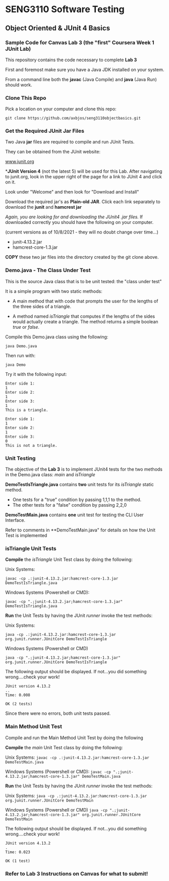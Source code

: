 # SENG3110 Software Testing

## Object Oriented & JUnit 4 Basics

### Sample Code for Canvas Lab 3 (the "first" Coursera Week 1 JUnit Lab)

This repository contains the code necessary to complete **Lab 3**

First and foremost make sure you have a Java JDK installed on your system.

From a command line both the **javac** (Java Compile) and **java** (Java Run) should work.


### Clone This Repo

Pick a location on your computer and clone this repo:

``` git clone https://github.com/axbjos/seng3110objectbasics.git ```


### Get the Required JUnit Jar Files

Two Java **jar** files are required to compile and run JUnit Tests.

They can be obtained from the JUnit website:

www.junit.org

***JUnit Version 4** (not the latest 5) will be used for this Lab.  After navigating to junit.org, look in the upper right of the page for a link to JUnit 4 and click on it.

Look under "Welcome" and then look for "Download and Install"

Download the required jar's as **Plain-old JAR**.  Click each link separately to download the **junit** and **hamcrest jar**

*Again, you are looking for and downloading the JUnit4 .jar files.*  If downloaded correctly you should have the following on your computer.

(current versions as of 10/8/2021 - they will no doubt change over time...)

- junit-4.13.2.jar
- hamcrest-core-1.3.jar

**COPY** these two jar files into the directory created by the git clone above.  

### Demo.java - The Class Under Test

This is the source Java class that is to be unit tested:  the "class under test"

It is a simple program with two static methods:

- A main method that with code that prompts the user for the lengths of the three sides of a triangle.  

- A method named *isTriangle* that computes if the lengths of the sides would actually create a triangle.  The method returns a simple boolean *true* or *false*.

Compile this Demo.java class using the following:

``` java Demo.java ```

Then run with:

``` java Demo ```

Try it with the following input:

```  
Enter side 1:
1
Enter side 2:
1
Enter side 3:
1
This is a triangle. 
```

```  
Enter side 1:
1
Enter side 2:
1
Enter side 3:
0
This is not a triangle. 
```

### Unit Testing

The objective of the **Lab 3** is to implement JUnit4 tests for the two methods in the Demo.java class: *main* and *isTriangle*

**DemoTestIsTriangle.java** contains **two** unit tests for its *isTriangle* static method.

- One tests for a "true" condition by passing 1,1,1 to the method.
- The other tests for a "false" condition by passing 2,2,0

**DemoTestMain.java** contains **one** unit test for testing the CLI User Interface.

Refer to comments in **DemoTestMain.java" for details on how the Unit Test is implemented

### isTriangle Unit Tests

**Compile** the *isTriangle* Unit Test class by doing the following:

Unix Systems:

``` javac -cp .:junit-4.13.2.jar:hamcrest-core-1.3.jar DemoTestIsTriangle.java ```

Windows Systems (Powershell or CMD):

``` javac -cp ".;junit-4.13.2.jar;hamcrest-core-1.3.jar" DemoTestIsTriangle.java ```

**Run** the Unit Tests by having the JUnit *runner* invoke the test methods:

Unix Systems:

``` java -cp .:junit-4.13.2.jar:hamcrest-core-1.3.jar org.junit.runner.JUnitCore DemoTestIsTriangle ```

Windows Systems (Powershell or CMD)

``` java -cp ".;junit-4.13.2.jar;hamcrest-core-1.3.jar" org.junit.runner.JUnitCore DemoTestIsTriangle ```

The following output should be displayed.  If not...you did something wrong....check your work!

```
JUnit version 4.13.2
..
Time: 0.008

OK (2 tests)
```

Since there were no errors, both unit tests passed.

### Main Method Unit Test

Compile and run the Main Method Unit Test by doing the following

**Compile** the *main* Unit Test class by doing the following:

Unix Systems:
``` javac -cp .:junit-4.13.2.jar:hamcrest-core-1.3.jar DemoTestMain.java ```

Windows Systems (Powershell or CMD):
``` javac -cp ".;junit-4.13.2.jar;hamcrest-core-1.3.jar" DemoTestMain.java ```

**Run** the Unit Tests by having the JUnit *runner* invoke the test methods:

Unix Systems:
``` java -cp .:junit-4.13.2.jar:hamcrest-core-1.3.jar org.junit.runner.JUnitCore DemoTestMain ```

Windows Systems (Powershell or CMD)
``` java -cp ".;junit-4.13.2.jar;hamcrest-core-1.3.jar" org.junit.runner.JUnitCore DemoTestMain ```

The following output should be displayed.  If not...you did something wrong....check your work!

```
JUnit version 4.13.2
.
Time: 0.023

OK (1 test)
```

### Refer to Lab 3 Instructions on Canvas for what to submit!


